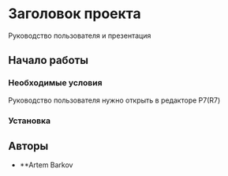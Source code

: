 # Заголовок проекта

Руководство пользователя и презентация

## Начало работы



### Необходимые условия

Руководство пользователя нужно открыть в редакторе Р7(R7)


### Установка



## Авторы

* **Artem Barkov